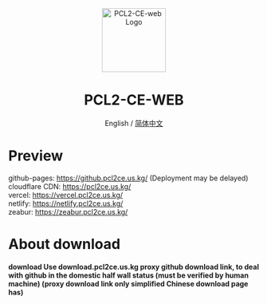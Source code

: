 <div align="center">

<img src="https://img.picui.cn/free/2025/03/09/67cc7237e54bb.png" width="128" height="128" alt="PCL2-CE-web Logo">

# PCL2-CE-WEB<br>
English / [简体中文](./README_EN.md)

</div>

# Preview
github-pages: https://github.pcl2ce.us.kg/ (Deployment may be delayed)<br>
cloudflare CDN: https://pcl2ce.us.kg/<br>
vercel: https://vercel.pcl2ce.us.kg/<br>
netlify: https://netlify.pcl2ce.us.kg/<br>
zeabur: https://zeabur.pcl2ce.us.kg/<br>

# About download

#### download Use download.pcl2ce.us.kg proxy github download link, to deal with github in the domestic half wall status (must be verified by human machine) (proxy download link only simplified Chinese download page has)